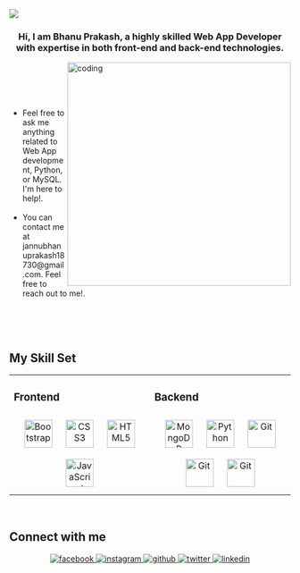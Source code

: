 <img src="https://www.pramukhdigital.com/wp-content/uploads/2018/07/New-PNC-Animated-Banners.gif">
<h3 align="center">Hi, I am Bhanu Prakash, a highly skilled Web App Developer with expertise in both front-end and back-end technologies.</h3>
<img align="right" alt="coding" width="400" src="https://i.pinimg.com/originals/b9/e4/96/b9e4960c1476c78043d499d975f86cdb.gif">

<br><br><br><br>
<p>
<ol>
    <li type = "disc">Feel free to ask me anything related to Web App development, Python, or MySQL. I'm here to help!.</li> <br>
    <li type = "disc">You can contact me at jannubhanuprakash18730@gmail.com. Feel free to reach out to me!.</li>
</ol>
</p>

<br/><br><br>


## My Skill Set  
<table><tr><td valign="top" width="33%">



### Frontend  
<div align="center">  
<a href="https://getbootstrap.com/docs/3.4/javascript/" target="_blank"><img style="margin: 10px" src="https://profilinator.rishav.dev/skills-assets/bootstrap-plain.svg" alt="Bootstrap" height="50" /></a>  
<a href="https://www.w3schools.com/css/" target="_blank"><img style="margin: 10px" src="https://profilinator.rishav.dev/skills-assets/css3-original-wordmark.svg" alt="CSS3" height="50" /></a>  
<a href="https://en.wikipedia.org/wiki/HTML5" target="_blank"><img style="margin: 10px" src="https://profilinator.rishav.dev/skills-assets/html5-original-wordmark.svg" alt="HTML5" height="50" /></a>  
<a href="https://www.javascript.com/" target="_blank"><img style="margin: 10px" src="https://profilinator.rishav.dev/skills-assets/javascript-original.svg" alt="JavaScript" height="50" /></a>    
</div>

</td><td valign="top" width="33%">



### Backend  
<div align="center">    
<a href="https://www.django.com/" target="_blank"><img style="margin: 10px" src="https://w7.pngwing.com/pngs/609/443/png-transparent-django-original-logo-icon-thumbnail.png" alt="MongoDB" height="50" /></a>  
<a href="https://www.python.org/" target="_blank"><img style="margin: 10px" src="https://profilinator.rishav.dev/skills-assets/python-original.svg" alt="Python" height="50" /></a>  
<a href="https://github.com/" target="_blank"><img style="margin: 10px" src="https://profilinator.rishav.dev/skills-assets/git-scm-icon.svg" alt="Git" height="50" /></a>
<a href="https://pandas.pydata.org" target="_blank"><img style="margin: 10px" src="https://upload.wikimedia.org/wikipedia/commons/thumb/e/ed/Pandas_logo.svg/2560px-Pandas_logo.svg.png" alt="Git" height="50" /></a>
  <a href="https://numpy.org/" target="_blank"><img style="margin: 10px" src="https://numpy.org/images/logo.svg" alt="Git" height="50" /></a>
</div>
</table>  

<br/>  


## Connect with me  
<div align="center">
<a href="https://www.facebook.com/LaluYashwanth" target="_blank">
<img src=https://img.shields.io/badge/facebook-%232E87FB.svg?&style=for-the-badge&logo=facebook&logoColor=white alt=facebook style="margin-bottom: 5px;" />
</a>
<a href="https://www.instagram.com/lalu_yashwanth/" target="_blank">
<img src=https://img.shields.io/badge/instagram-%23000000.svg?&style=for-the-badge&logo=instagram&logoColor=white alt=instagram style="margin-bottom: 5px;" />
</a>
<a href="https://github.com/G-Laluyashwanth" target="_blank">
<img src=https://img.shields.io/badge/github-%2324292e.svg?&style=for-the-badge&logo=github&logoColor=white alt=github style="margin-bottom: 5px;" />
</a>
<a href="https://twitter.com/@lalu_yashwanth" target="_blank">
<img src=https://img.shields.io/badge/twitter-%2300acee.svg?&style=for-the-badge&logo=twitter&logoColor=white alt=twitter style="margin-bottom: 5px;" />
</a>
<a href="https://linkedin.com/in/laluyashwanth" target="_blank">
<img src=https://img.shields.io/badge/linkedin-%231E77B5.svg?&style=for-the-badge&logo=linkedin&logoColor=white alt=linkedin style="margin-bottom: 5px;" />
</a>  
</div>  
  

<br/>
